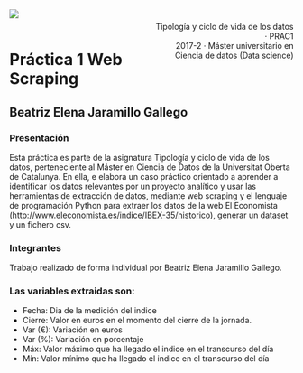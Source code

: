 <div style="width: 100%; clear: both;">
<div style="float: left; width: 50%;">
<img src="http://www.uoc.edu/portal/_resources/common/imatges/marca_UOC/UOC_Masterbrand.jpg", align="left">
</div>
<div style="float: right; width: 50%;">
<p style="margin: 0; padding-top: 22px; text-align:right;">Tipología y ciclo de vida de los datos · PRAC1</p>
<p style="margin: 0; text-align:right;">2017-2 · Máster universitario en Ciencia de datos (Data science)</p>
</div>
</div>
<div style="width:100%;">&nbsp;</div>

# Práctica 1 Web Scraping
## Beatriz Elena Jaramillo Gallego

### Presentación

Esta práctica es parte de la asignatura Tipología y ciclo de vida de los datos, perteneciente al Máster en Ciencia de Datos de la Universitat Oberta de Catalunya. En ella, e elabora un caso práctico orientado a aprender a identificar los datos
relevantes por un proyecto analítico y usar las herramientas de extracción de datos, mediante web scraping y el lenguaje de programación Python para extraer los datos de la web El Economista (http://www.eleconomista.es/indice/IBEX-35/historico), generar un dataset y un fichero csv.

### Integrantes
Trabajo realizado de forma individual por Beatriz Elena Jaramillo Gallego.

### Las variables extraidas son: 
  - Fecha: Dia de la medición del indice
  - Cierre: Valor en euros en el momento del cierre de la jornada.
  - Var (€): Variación en euros
  - Var (%): Variación en porcentaje
  - Máx: Valor máximo que ha llegado el indice en el transcurso del día	
  - Mín: Valor mínimo que ha llegado el indice en el transcurso del día	
